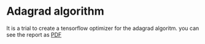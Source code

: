 # Adagrad algorithm

It is a trial to create a tensorflow optimizer for the adagrad algoritm.
you can see the report as [PDF](report.pdf)
